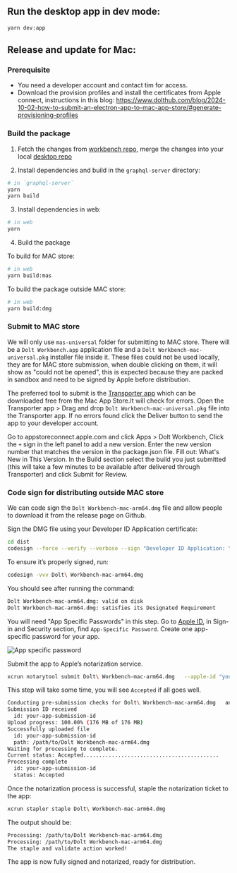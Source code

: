 ## Run the desktop app in dev mode:

```bash
yarn dev:app
```

## Release and update for Mac:

### Prerequisite

- You need a developer account and contact tim for access.
- Download the provision profiles and install the certificates from Apple connect, instructions in this blog: https://www.dolthub.com/blog/2024-10-02-how-to-submit-an-electron-app-to-mac-app-store/#generate-provisioning-profiles

### Build the package

1. Fetch the changes from [workbench repo](https://github.com/dolthub/dolt-workbench), merge the changes into your local [desktop repo](https://github.com/dolthub/dolt-workbench-desktop)

2. Install dependencies and build in the `graphql-server` directory:

```bash
# in `graphql-server`
yarn
yarn build
```

3. Install dependencies in web:

```bash
# in web
yarn
```

4. Build the package

To build for MAC store:

```bash
# in web
yarn build:mas
```

To build the package outside MAC store:

```bash
# in web
yarn build:dmg
```

### Submit to MAC store

We will only use `mas-universal` folder for submitting to MAC store. There will be a `Dolt Workbench.app` application file and a `Dolt Workbench-mac-universal.pkg` installer file inside it. These files could not be used locally, they are for MAC store submission, when double clicking on them, it will show as "could not be opened", this is expected because they are packed in sandbox and need to be signed by Apple before distribution.

The preferred tool to submit is the [Transporter app](https://apps.apple.com/us/app/transporter/id1450874784) which can be downloaded free from the Mac App Store.It will check for errors. Open the Transporter app > Drag and drop `Dolt Workbench-mac-universal.pkg` file into the Transporter app. If no errors found click the Deliver button to send the app to your developer account.

Go to appstoreconnect.apple.com and click Apps > Dolt Workbench, Click the `+` sign in the left panel to add a new version. Enter the new version number that matches the version in the package.json file. Fill out: What's New in This Version. In the Build section select the build you just submitted (this will take a few minutes to be available after delivered through Transporter) and click Submit for Review.

### Code sign for distributing outside MAC store

We can code sign the `Dolt Workbench-mac-arm64.dmg` file and allow people to download it from the release page on Github.

Sign the DMG file using your Developer ID Application certificate:

```bash
cd dist
codesign --force --verify --verbose --sign "Developer ID Application: Your Name (Team ID)" Dolt\ Workbench-mac-arm64.dmg
```

To ensure it’s properly signed, run:

```bash
codesign -vvv Dolt\ Workbench-mac-arm64.dmg
```

You should see after running the command:

```bash
Dolt Workbench-mac-arm64.dmg: valid on disk
Dolt Workbench-mac-arm64.dmg: satisfies its Designated Requirement
```

You will need "App Specific Passwords" in this step. Go to [Apple ID](https://account.apple.com/account/manage), in Sign-in and Security section, find `App-Specific Password`. Create one app-specific password for your app.

![App specific password](../images/app-specific-password.png)

Submit the app to Apple’s notarization service.

```bash
xcrun notarytool submit Dolt\ Workbench-mac-arm64.dmg   --apple-id "your-apple-id" --password "your-app-specific-password" --team-id "your-team-id" --wait
```

This step will take some time, you will see `Accepted` if all goes well.

```bash
Conducting pre-submission checks for Dolt\ Workbench-mac-arm64.dmg   and initiating connection to the Apple notary service...
Submission ID received
  id: your-app-submission-id
Upload progress: 100.00% (176 MB of 176 MB)
Successfully uploaded file
  id: your-app-submission-id
  path: /path/to/Dolt Workbench-mac-arm64.dmg
Waiting for processing to complete.
Current status: Accepted...........................................
Processing complete
  id: your-app-submission-id
  status: Accepted
```

Once the notarization process is successful, staple the notarization ticket to the app:

```bash
xcrun stapler staple Dolt\ Workbench-mac-arm64.dmg
```

The output should be:

```bash
Processing: /path/to/Dolt Workbench-mac-arm64.dmg
Processing: /path/to/Dolt Workbench-mac-arm64.dmg
The staple and validate action worked!
```

The app is now fully signed and notarized, ready for distribution.
